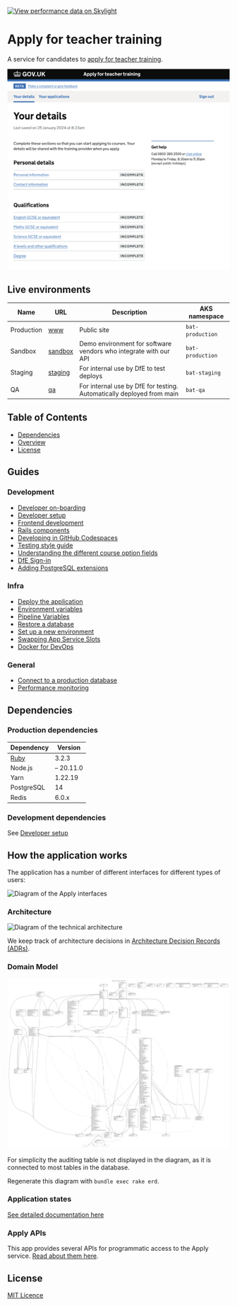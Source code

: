[![View performance data on Skylight](https://badges.skylight.io/status/t8bEzG0cuIkd.svg?token=DyA4EBS-3afq5chyapLv4flZ-4OIXwuVKrYxtrA7b5M)](https://www.skylight.io/app/applications/t8bEzG0cuIkd)

# Apply for teacher training

A service for candidates to [apply for teacher training](https://www.apply-for-teacher-training.service.gov.uk/candidate).

![Screenshot of the candidate-facing interface](docs/apply-screenshot.png)

## Live environments

| Name       | URL                                                                  | Description                                                           | AKS namespace    |
| ---------- | -------------------------------------------------------------------- | --------------------------------------------------------------------- | ---------------- |
| Production | [www](https://www.apply-for-teacher-training.service.gov.uk)         | Public site                                                           | `bat-production` |
| Sandbox    | [sandbox](https://sandbox.apply-for-teacher-training.service.gov.uk) | Demo environment for software vendors who integrate with our API      | `bat-production` |
| Staging    | [staging](https://staging.apply-for-teacher-training.service.gov.uk) | For internal use by DfE to test deploys                               | `bat-staging`    |
| QA         | [qa](https://qa.apply-for-teacher-training.service.gov.uk)           | For internal use by DfE for testing. Automatically deployed from main | `bat-qa`         |

## Table of Contents

- [Dependencies](#dependencies)
- [Overview](#how-the-application-works)
- [License](#licence)

## Guides

### Development
- [Developer on-boarding](/docs/developer/developer-onboarding.md)
- [Developer setup](/docs/developer/developer-setup.md)
- [Frontend development](/docs/developer/frontend.md)
- [Rails components](/docs/developer/components.md)
- [Developing in GitHub Codespaces](/docs/developer/codespaces.md)
- [Testing style guide](/docs/developer/testing-styleguide.md)
- [Understanding the different course option fields](/docs/developer/course-options.md)
- [DfE Sign-in](/docs/development/dfe-sign-in.md)
- [Adding PostgreSQL extensions](/docs/developer/postgres_extension.md)

### Infra
- [Deploy the application](/docs/developer/deployment.md)
- [Environment variables](/docs/environment-variables.md)
- [Pipeline Variables](/docs/infra/pipeline-variables.md)
- [Restore a database](/docs/infra/database-restore.md)
- [Set up a new environment](/docs/infra/new-environment.md)
- [Swapping App Service Slots](/docs/infra/swap-slots-pipeline.md)
- [Docker for DevOps](/docs/infra/docker-for-devops.md)

### General
- [Connect to a production database](/docs/developer/connecting-to-databases.md)
- [Performance monitoring](/docs/infra/performance-monitoring.md)


## Dependencies

### Production dependencies

| Dependency            | Version   |
| ---                   | --        |
| [Ruby](.ruby-version) | 3.2.3     |
| Node.js               | – 20.11.0 |
| Yarn                  | 1.22.19   |
| PostgreSQL            | 14        |
| Redis                 | 6.0.x     |

### Development dependencies

See [Developer setup](docs/development/developer-setup.md)

## How the application works

The application has a number of different interfaces for different types of users:

![Diagram of the Apply interfaces](docs/architecture-context.svg)

### Architecture

![Diagram of the technical architecture](docs/tech-architecture.svg)

We keep track of architecture decisions in [Architecture Decision Records (ADRs)](/adr).

### Domain Model

![The domain model for this application](docs/domain-model.png)

For simplicity the auditing table is not displayed in the diagram, as it is connected to most tables in the database.

Regenerate this diagram with `bundle exec rake erd`.

### Application states

[See detailed documentation here](docs/states.md)

### Apply APIs

This app provides several APIs for programmatic access to the Apply service. [Read about them here](/docs/development/apply-apis.md).

## License

[MIT Licence](LICENCE)
